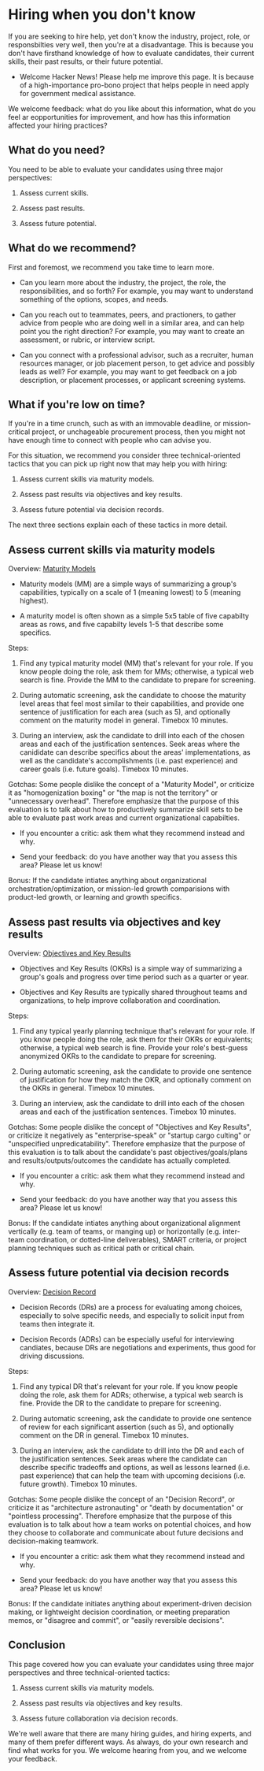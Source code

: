 # Hiring when you don't know

If you are seeking to hire help, yet don't know the industry, project, role, or responsbilties very well, then you're at a disadvantage. This is because you don't have firsthand knowledge of how to evaluate candidates, their current skills, their past results, or their future  potential.

* Welcome Hacker News! Please help me improve this page. It is because of a high-importance pro-bono project that helps people in need apply for government medical assistance.

We welcome feedback: what do you like about this information, what do you feel ar eopportunities for improvement, and how has this information affected your hiring practices?


## What do you need?

You need to be able to evaluate your candidates using three major perspectives:

1. Assess current skills.

2. Assess past results.

3. Assess future potential.


## What do we recommend?

First and foremost, we recommend you take time to learn more. 

* Can you learn more about the industry, the project, the role, the responsibilities, and so forth? For example, you may want to understand something of the options, scopes, and needs.

* Can you reach out to teammates, peers, and practioners, to gather advice from people who are doing well in a similar area, and can help point you the right direction? For example, you may want to create an assessment, or rubric, or interview script.

* Can you connect with a professional advisor, such as a recruiter, human resources manager, or job placement person, to get advice and possibly leads as well? For example, you may want to get feedback on a job description, or placement processes, or applicant screening systems.


## What if you're low on time?

If you're in a time crunch, such as with an immovable deadline, or mission-critical project, or unchageable procurement process, then you might not have enough time to connect with people who can advise you.

For this situation, we recommend you consider three technical-oriented tactics that you can pick up right now that may help you with hiring:

1. Assess current skills via maturity models.

2. Assess past results via objectives and key results.

3. Assess future potential via decision records.

The next three sections explain each of these tactics in more detail.


## Assess current skills via maturity models

Overview: [Maturity Models](https://github.com/joelparkerhenderson/maturity-models/)

* Maturity models (MM) are a simple ways of summarizing a group's capabilities, typically on a scale of 1 (meaning lowest) to 5 (meaning highest).

* A maturity model is often shown as a simple 5x5 table of five capabilty areas as rows, and  five capabilty levels 1-5 that describe some specifics.

Steps: 

1. Find any typical maturity model (MM) that's relevant for your role. If you know people doing the role, ask them for MMs; otherwise, a typical web search is fine. Provide the MM to the candidate to prepare for screening. 

2. During automatic screening, ask the candidate to choose the maturity level areas that feel most similar to their capabilities, and provide one sentence of justification for each area (such as 5), and optionally comment on the maturity model in general. Timebox 10 minutes.

3. During an interview, ask the candidate to drill into each of the chosen areas and each of the justification sentences. Seek areas where the canididate can describe specifics about the areas' implementations, as well as the candidate's accomplishments (i.e. past experience) and career goals (i.e. future goals). Timebox 10 minutes.

Gotchas: Some people dislike the concept of a "Maturity Model", or criticize it as "homogenization boxing" or "the map is not the territory" or "unnecessary overhead". Therefore emphasize that the purpose of this evaluation is to talk about how to productively summarize skill sets to be able to evaluate past work areas and current organizational capabilties.

* If you encounter a critic: ask them what they recommend instead and why.

* Send your feedback: do you have another way that you assess this area? Please let us know!

Bonus: If the candidate intiates anything about organizational orchestration/optimization, or mission-led growth comparisions with product-led growth, or learning and growth specifics.


## Assess past results via objectives and key results

Overview: [Objectives and Key Results](https://github.com/joelparkerhenderson/objectives-and-key-results)

* Objectives and Key Results (OKRs) is a simple way of summarizing a group's goals and progress over time period such as a quarter or year. 

* Objectives and Key Results are typically shared throughout teams and organizations, to help improve collaboration and coordination.

Steps: 

1. Find any typical yearly planning technique that's relevant for your role. If you know people doing the role, ask them for their OKRs or equivalents; otherwise, a typical web search is fine. Provide your role's best-guess anonymized OKRs to the candidate to prepare for screening. 

2. During automatic screening, ask the candidate to provide one sentence of justification for how they match the OKR, and optionally comment on the OKRs in general. Timebox 10 minutes.

3. During an interview, ask the candidate to drill into each of the chosen areas and each of the justification sentences. Timebox 10 minutes.

Gotchas: Some people dislike the concept of "Objectives and Key Results", or criticize it negatively as "enterprise-speak" or "startup cargo culting" or "unspecified unpredicatability". Therefore emphasize that the purpose of this evaluation is to talk about the candidate's past objectives/goals/plans and results/outputs/outcomes the candidate has actually completed.

* If you encounter a critic: ask them what they recommend instead and why.

* Send your feedback: do you have another way that you assess this area? Please let us know!

Bonus: If the candidate intiates anything about organizational alignment vertically (e.g. team of teams, or manging up) or horizontally (e.g. inter-team coordination, or dotted-line deliverables), SMART criteria, or project planning techniques such as critical path or critical chain.


## Assess future potential via decision records

Overview: [Decision Record](https://github.com/joelparkerhenderson/decision-record)

* Decision Records (DRs) are a process for evaluating among choices, especially to solve specific needs, and especially to solicit input from teams then integrate it.

* Decision Records (ADRs) can be especially useful for interviewing candiates, because DRs are negotiations and experiments, thus good for driving discussions.

Steps: 

1. Find any typical DR that's relevant for your role. If you know people doing the role, ask them for ADRs; otherwise, a typical web search is fine. Provide the DR to the candidate to prepare for screening.

2. During automatic screening, ask the candidate to provide one sentence of review for each significant assertion (such as 5), and optionally comment on the DR in general. Timebox 10 minutes.

3. During an interview, ask the candidate to drill into the DR and each of the justification sentences. Seek areas where the candidate can describe specific tradeoffs and options, as well as lessons learned (i.e. past experience) that can help the team with upcoming decisions (i.e. future growth). Timebox 10 minutes.

Gotchas: Some people dislike the concept of an "Decision Record", or criticize it as "architecture astronauting" or "death by documentation" or "pointless processing". Therefore emphasize that the purpose of this evaluation is to talk about how a team works on potential choices, and how they choose to collaborate and communicate about future decisions and decision-making teamwork.

* If you encounter a critic: ask them what they recommend instead and why.

* Send your feedback: do you have another way that you assess this area? Please let us know!

Bonus: If the candidate initiates anything about experiment-driven decision making, or lightweight decision coordination, or meeting preparation memos, or "disagree and commit", or "easily reversible decisions".


## Conclusion

This page covered how you can evaluate your candidates using three major perspectives and three technical-oriented tactics:

1. Assess current skills via maturity models.

2. Assess past results via objectives and key results.

3. Assess future collaboration via decision records.

We're well aware that there are many hiring guides, and hiring experts, and many of them prefer different ways. As always, do your own research and find what works for you. We welcome hearing from you, and we welcome your feedback.

